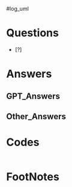 #log_uml 

# Questions

- [?] 


# Answers


## GPT_Answers


## Other_Answers


# Codes

```python

```



# FootNotes
